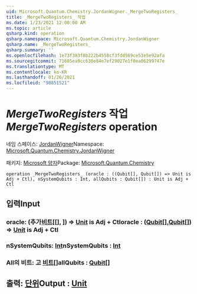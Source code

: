 ```yaml
---
uid: Microsoft.Quantum.Chemistry.JordanWigner._MergeTwoRegisters_
title: _MergeTwoRegisters_ 작업
ms.date: 1/23/2021 12:00:00 AM
ms.topic: article
qsharp.kind: operation
qsharp.namespace: Microsoft.Quantum.Chemistry.JordanWigner
qsharp.name: _MergeTwoRegisters_
qsharp.summary: ''
ms.openlocfilehash: 1e73f383f8b222b4558cf3fdd569ce53e5e92afa
ms.sourcegitcommit: 71605ea9cc630e84e7ef29027e1f0ea06299747e
ms.translationtype: MT
ms.contentlocale: ko-KR
ms.lasthandoff: 01/26/2021
ms.locfileid: "98851521"
---
```

# <a name="_mergetworegisters_-operation"></a><span data-ttu-id="3fdf8-102">_MergeTwoRegisters_ 작업</span><span class="sxs-lookup"><span data-stu-id="3fdf8-102">_MergeTwoRegisters_ operation</span></span>

<span data-ttu-id="3fdf8-103">네임 스페이스: [JordanWigner](xref:Microsoft.Quantum.Chemistry.JordanWigner)</span><span class="sxs-lookup"><span data-stu-id="3fdf8-103">Namespace: [Microsoft.Quantum.Chemistry.JordanWigner](xref:Microsoft.Quantum.Chemistry.JordanWigner)</span></span>

<span data-ttu-id="3fdf8-104">패키지: [Microsoft 양자](https://nuget.org/packages/Microsoft.Quantum.Chemistry)</span><span class="sxs-lookup"><span data-stu-id="3fdf8-104">Package: [Microsoft.Quantum.Chemistry](https://nuget.org/packages/Microsoft.Quantum.Chemistry)</span></span>




```qsharp
operation _MergeTwoRegisters_ (oracle : ((Qubit[], Qubit[]) => Unit is Adj + Ctl), nSystemQubits : Int, allQubits : Qubit[]) : Unit is Adj + Ctl
```


## <a name="input"></a><span data-ttu-id="3fdf8-105">입력</span><span class="sxs-lookup"><span data-stu-id="3fdf8-105">Input</span></span>

### <a name="oracle--qubitqubit--unit--is-adj--ctl"></a><span data-ttu-id="3fdf8-106">oracle: (추가[비트](xref:microsoft.quantum.lang-ref.qubit)[[], [](xref:microsoft.quantum.lang-ref.qubit)]) => [Unit](xref:microsoft.quantum.lang-ref.unit) is Adj + Ctl</span><span class="sxs-lookup"><span data-stu-id="3fdf8-106">oracle : ([Qubit](xref:microsoft.quantum.lang-ref.qubit)[],[Qubit](xref:microsoft.quantum.lang-ref.qubit)[]) => [Unit](xref:microsoft.quantum.lang-ref.unit)  is Adj + Ctl</span></span>




### <a name="nsystemqubits--int"></a><span data-ttu-id="3fdf8-107">nSystemQubits: [Int](xref:microsoft.quantum.lang-ref.int)</span><span class="sxs-lookup"><span data-stu-id="3fdf8-107">nSystemQubits : [Int](xref:microsoft.quantum.lang-ref.int)</span></span>




### <a name="allqubits--qubit"></a><span data-ttu-id="3fdf8-108">All의 비트: 고 [비트](xref:microsoft.quantum.lang-ref.qubit)[]</span><span class="sxs-lookup"><span data-stu-id="3fdf8-108">allQubits : [Qubit](xref:microsoft.quantum.lang-ref.qubit)[]</span></span>





## <a name="output--unit"></a><span data-ttu-id="3fdf8-109">출력: [단위](xref:microsoft.quantum.lang-ref.unit)</span><span class="sxs-lookup"><span data-stu-id="3fdf8-109">Output : [Unit](xref:microsoft.quantum.lang-ref.unit)</span></span>

